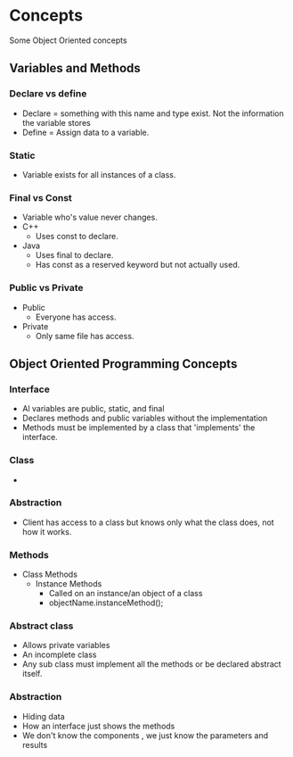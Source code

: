 # Concepts 

Some Object Oriented concepts 

Variables and Methods
-

### Declare vs define
- Declare = something with this name and type exist. Not the information the variable stores
- Define = Assign data to a variable. 

### Static
- Variable exists for all instances of a class.

### Final vs Const
- Variable who's value never changes.
- C++
	- Uses const to declare.
- Java
	- Uses final to declare.
	- Has const as a reserved keyword but not actually used.

### Public vs Private
- Public
	- Everyone has access.
- Private
	- Only same file has access.

Object Oriented Programming Concepts
-

### Interface 
- Al variables are public, static, and final
- Declares methods and public variables without the implementation 
- Methods must be implemented by a class that 'implements' the interface. 

### Class
- 

### Abstraction
- Client has access to a class but knows only what the class does, not how it works.

### Methods
- Class Methods
	- Instance Methods
		- Called on an instance/an object of a class
		- objectName.instanceMethod();


### Abstract class 
- Allows private variables 
- An incomplete class
- Any sub class must implement all the methods or be declared abstract itself. 


### Abstraction
- Hiding data
- How an interface just shows the methods
- We don't know the components , we just know the parameters and results 

